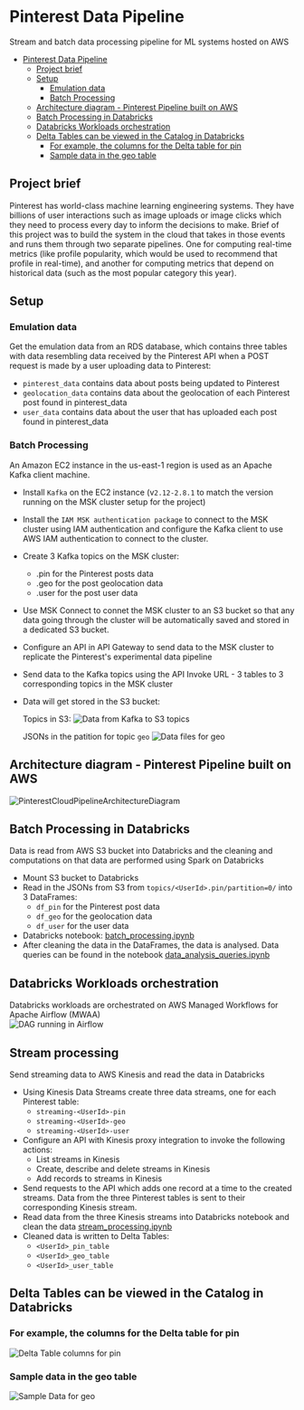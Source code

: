 # Pinterest Data Pipeline
Stream and batch data processing pipeline for ML systems hosted on AWS

- [Pinterest Data Pipeline](#pinterest-data-pipeline)
  - [Project brief](#project-brief)
  - [Setup](#setup)
    - [Emulation data](#emulation-data)
    - [Batch Processing](#batch-processing)
  - [Architecture diagram - Pinterest Pipeline built on AWS](#architecture-diagram---pinterest-pipeline-built-on-aws)
  - [Batch Processing in Databricks](#batch-processing-in-databricks)
  - [Databricks Workloads orchestration](#databricks-workloads-orchestration)
  - [Delta Tables can be viewed in the Catalog in Databricks](#delta-tables-can-be-viewed-in-the-catalog-in-databricks)
    - [For example, the columns for the Delta table for pin](#for-example-the-columns-for-the-delta-table-for-pin)
    - [Sample data in the geo table](#sample-data-in-the-geo-table)



## Project brief
Pinterest has world-class machine learning engineering systems. They have billions of user interactions such as image uploads or image clicks which they need to process every day to inform the decisions to make. Brief of this project was to build the system in the cloud that takes in those events and runs them through two separate pipelines. One for computing real-time metrics (like profile popularity, which would be used to recommend that profile in real-time), and another for computing metrics that depend on historical data (such as the most popular category this year).


## Setup
### Emulation data
Get the emulation data from an RDS database, which contains three tables with data resembling data received by the Pinterest API when a POST request is made by a user uploading data to Pinterest:

- `pinterest_data` contains data about posts being updated to Pinterest
- `geolocation_data` contains data about the geolocation of each Pinterest post found in pinterest_data
- `user_data` contains data about the user that has uploaded each post found in pinterest_data

### Batch Processing
An Amazon EC2 instance in the us-east-1 region is used as an Apache Kafka client machine.
- Install `Kafka` on the EC2 instance (v`2.12-2.8.1` to match the version running on the MSK cluster setup for the project)
- Install the `IAM MSK authentication package` to connect to the MSK cluster using IAM authentication and configure the Kafka client to use AWS IAM authentication to connect to the cluster.
- Create 3 Kafka topics on the MSK cluster:
  - <UserId>.pin for the Pinterest posts data
  - <UserId>.geo for the post geolocation data
  - <UserId>.user for the post user data
- Use MSK Connect to connet the MSK cluster to an S3 bucket so that any data going through the cluster will be automatically saved and stored in a dedicated S3 bucket.
- Configure an API in API Gateway to send data to the MSK cluster to replicate the Pinterest's experimental data pipeline
- Send data to the Kafka topics using the API Invoke URL - 3 tables to 3 corresponding topics in the MSK cluster
- Data will get stored in the S3 bucket: 
  
  Topics in S3: 
  ![Data from Kafka to S3 topics](/media/topics_in_s3.png)  
  
  JSONs in the patition for topic `geo`
  ![Data files for geo](/media/jsons_for_topic_geo.png)  


## Architecture diagram - Pinterest Pipeline built on AWS
![PinterestCloudPipelineArchitectureDiagram](/media/CloudPinterestPipelineArchitecture.png)


## Batch Processing in Databricks
Data is read from AWS S3 bucket into Databricks and the cleaning and computations on that data are performed using Spark on Databricks

- Mount S3 bucket to Databricks
- Read in the JSONs from S3 from `topics/<UserId>.pin/partition=0/` into 3 DataFrames:
  - `df_pin` for the Pinterest post data
  - `df_geo` for the geolocation data
  - `df_user` for the user data
- Databricks notebook: [batch_processing.ipynb](/databricks-notebooks/batch_processing.ipynb)
- After cleaning the data in the DataFrames, the data is analysed. Data queries can be found in the notebook [data_analysis_queries.ipynb](/databricks-notebooks/data_analysis_queries.ipynb)


## Databricks Workloads orchestration  
Databricks workloads are orchestrated on AWS Managed Workflows for Apache Airflow (MWAA)  
![DAG running in Airflow](/media/dag_in_airflow.png)  


## Stream processing
Send streaming data to AWS Kinesis and read the data in Databricks

- Using Kinesis Data Streams create three data streams, one for each Pinterest table:
  - `streaming-<UserId>-pin`
  - `streaming-<UserId>-geo`
  - `streaming-<UserId>-user`
- Configure an API with Kinesis proxy integration to invoke the following actions:
  - List streams in Kinesis
  - Create, describe and delete streams in Kinesis
  - Add records to streams in Kinesis
- Send requests to the API which adds one record at a time to the created streams. Data from the three Pinterest tables is sent to their corresponding Kinesis stream.
- Read data from the three Kinesis streams into Databricks notebook and clean the data  [stream_processing.ipynb](/databricks-notebooks/stream_processing.ipynb)
- Cleaned data is written to Delta Tables:
  - `<UserId>_pin_table` 
  - `<UserId>_geo_table`
  - `<UserId>_user_table`


## Delta Tables can be viewed in the Catalog in Databricks

### For example, the columns for the Delta table for pin
![Delta Table columns for pin](/media/dbcatalog_pin_table_columns.png)

### Sample data in the geo table
![Sample Data for geo](/media/dbcatalog_geo_sample_data.png)
